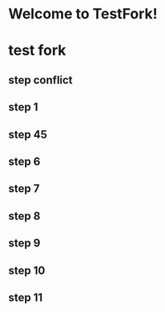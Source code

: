 # Welcome to TestFork!

# test fork

## step conflict

## step 1

## step 45

## step 6

## step 7

## step 8

## step 9

## step 10

## step 11

